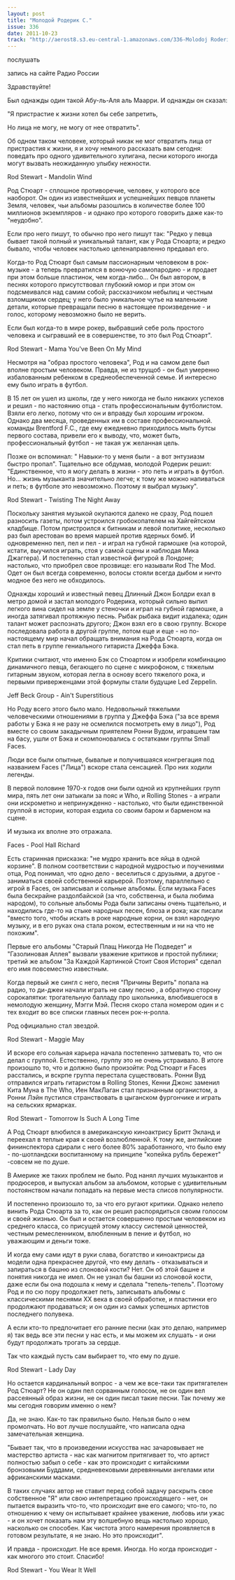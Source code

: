 ```yaml
---
layout: post
title: "Молодой Родерик С."
issue: 336
date: 2011-10-23
track: "http://aerost8.s3.eu-central-1.amazonaws.com/336-Molodoj Roderik S.mp3"
---
```


послушать

запись на сайте Радио России

Здравствуйте!

Был однажды один такой Абу-ль-Аля аль Маарри. И однажды он сказал:

"Я пристрастие к жизни хотел бы себе запретить,

Но лица не могу, не могу от нее отвратить".

Об одном таком человеке, который никак не мог отвратить лица от пристрастия к жизни, я и хочу немного рассказать вам сегодня: поведать про одного удивительного хулигана, песни которого иногда могут вызвать неожиданную улыбку нежности.

Rod Stewart - Mandolin Wind

Род Стюарт - сплошное противоречие, человек, у которого все наоборот. Он один из известнейших и успешнейших певцов планеты Земля, человек, чьи альбомы разошлись в количестве более 100 миллионов экземпляров - и однако про которого говорить даже как-то "неудобно".

Если про него пишут, то обычно про него пишут так: "Редко у певца бывает такой полный и уникальный талант, как у Рода Стюарта; и редко бывало, чтобы человек настолько целенаправленно предавал его.

Когда-то Род Стюарт был самым пассионарным человеком в рок-музыке - а теперь превратился в вонючую самопародию - и продает при этом больше пластинок, чем когда-либо... Он был автором, в песнях которого присутствовал глубокий юмор и при этом он подсмеивался над самим собой; рассказчиком небылиц и честным взломщиком сердец; у него было уникальное чутье на маленькие детали, которые превращали песню в настоящее произведение - и голос, которому невозможно было не верить.

Если был когда-то в мире рокер, выбравший себе роль простого человека и сыгравший ее в совершенстве, то это был Род Стюарт".

Rod Stewart - Mama You've Been On My Mind

Несмотря на "образ простого человека", Род и на самом деле был вполне простым человеком. Правда, не из трущоб - он был умеренно избалованным ребенком в среднеобеспеченной семье. И интересно ему было играть в футбол.

В 15 лет он ушел из школы, где у него никогда не было никаких успехов и решил - по настоянию отца - стать профессиональным футболистом. Взяли его легко, потому что он и вправду был хорошим игроком. Однако два месяца, проведенных им в составе профессиональной. команды Brentford F.C., где ему ежедневно приходилось мыть бутсы первого состава, привели его к выводу, что, может быть, профессиональный футбол - не такая уж желанная цель.

Позже он вспоминал: " Навыки-то у меня были - а вот энтузиазм быстро пропал". Тщательно все обдумав, молодой Родерик решил: "Единственное, что я могу делать в жизни - это петь и играть в футбол. Но... жизнь музыканта значительно легче; к тому же можно напиваться и петь; в футболе это невозможно. Поэтому я выбрал музыку".

Rod Stewart - Twisting The Night Away

Поскольку занятия музыкой окупаются далеко не сразу, Род пошел разносить газеты, потом устроился гробокопателем на Хайгейтском кладбище. Потом пристроился к битникам и левой политике, несколько раз был арестован во время маршей против ядерных бомб. И одновременно пел, пел и пел - и играл на губной гармошке (на которой, кстати, выучился играть, стоя у самой сцены и наблюдая Мика Джаггера). И постепенно стал известной фигурой в Лондоне; настолько, что приобрел свое прозвище: его называли Rod The Mod. Одет он был всегда современно, волосы стояли всегда дыбом и ничто модное без него не обходилось.

Однажды хороший и известный певец Длинный Джон Болдри ехал в метро домой и застал молодого Родерика, который сильно выпил легкого вина сидел на земле у стеночки и играл на губной гармошке, а иногда затягивал протяжную песнь. Рыбак рыбака видит издалека; один талант может распознать другого; Джон взял его в свою группу. Вскоре последовала работа в другой группе, потом еще и еще - но по-настоящему мир начал обращать внимания на Рода Стюарта, когда он стал петь в группе гениального гитариста Джеффа Бэка.

Критики считают, что именно Бэк со Стюартом и изобрели комбинацию динамичного певца, бегающего по сцене с микрофоном, с тяжелым гитарным звуком, которая легла в основу всего тяжелого рока, и первыми приверженцами этой формулы стали будущие Led Zeppelin.

Jeff Beck Group - Ain't Superstitious

Но Роду всего этого было мало. Недовольный тяжелыми человеческими отношениями в группа у Джеффа Бэка ("за все время работы у Бэка я не разу не осмелился посмотреть ему в лицо"), Род вместе со своим закадычным приятелем Ронни Вудом, игравшем там на басу, ушли от Бэка и скомпоновались с остатками группы Small Faces.

Люди все были опытные, бывалые и получившаяся конгрегация под названием Faces ("Лица") вскоре стала сенсацией. Про них ходили легенды.

В первой половине 1970-х годов они были одной из крупнейших групп мира, пять лет они затыкали за пояс и Who, и Rolling Stones - а играли они искрометно и непринужденно - настолько, что были единственной группой в истории, которая ездила со своим баром и барменом на сцене.

И музыка их вполне это отражала.

Faces - Pool Hall Richard

Есть старинная присказка: "не мудро хранить все яйца в одной корзине". В полном соответствии с народной мудростью и поучениями отца, Род понимал, что одно дело - веселиться с друзьями, а другое - заниматься своей собственной карьерой. Поэтому, параллельно с игрой в Faces, он записывал и сольные альбомы. Если музыка Faces была бескрайне раздолбайской (за что, собственна, и была любима народом), то сольные альбомы Рода были записаны очень тщательно, и находились где-то на стыке народных песен, блюза и рока; как писали "вместо того, чтобы искать в роке народные корни, он взял народную музыку, и в его руках она стала роком, еcтественным и ни на что не похожим".

Первые его альбомы "Старый Плащ Никогда Не Подведет" и "Газолиновая Аллея" вызвали уважение критиков и простой публики; третий же альбом "За Каждой Картинкой Стоит Своя История" сделал его имя повсеместно известным.

Когда первый же сингл с него, песня "Причины Верить" попала на радио, то ди-джеи начали играть не саму песню , а обратную сторону сорокапятки: трогательную балладу про школьника, влюбившегося в немолодую женщину, Мэгги Мэй. Песня скоро стала номером один и с тех входит во все списки главных песен рок-н-ролла.

Род официально стал звездой.

Rod Stewart - Maggie May

И вскоре его сольная карьера начала постепенно затмевать то, что он делал с группой. Естественно, группу это не очень устраивало. В итоге произошло то, что и должно было произойти: Род Стюарт и Faces расстались, и вскрпе группа перестала существовать. Ронни Вуд отправился играть гитаристом в Rolling Stones, Кенни Джонс заменил Кита Муна в The Who, Иен МакЛаган стал признанным органистом, а Ронни Лэйн пустился странствовать в цыганском фургончике и играть на сельских ярмарках.

Rod Stewart - Tomorrow Is Such A Long Time

А Род Стюарт влюбился в американскую киноактрису Бритт Экланд и переехал в теплые края к своей возлюбленной. К тому же, английские фининспектора сдирали с него более 80% заработанного, что было ему - по-шотландски воспитанному на принципе "копейка рубль бережет" -совсем не по душе.

В Америке же таких проблем не было. Род нанял лучших музыкантов и продюсеров, и выпускал альбом за альбомом, которые с удивительным постоянством начали попадать на первые места списов популярности.

И постепенно произошло то, за что его ругают критики. Однако нелепо винить Рода Стюарта за то, как он решил распорядиться своим голосом и своей жизнью. Он был и остается совершенно простым человеком из среднего класса, со присущей этому классу системой ценностей, честным ремесленником, влюбленным в пение и футбол, но уважающим и деньги тоже.

И когда ему сами идут в руки слава, богатство и киноактрисы да модели одна прекраснее другой, что ему делать - отказываться и запираться в башню из слоновой кости? Нет. Он об этой башне и понятия никогда не имел. Он не узнал бы башни из слоновой кости, даже если бы она подошла к нему и сделала "тепель-тепель". Поэтому Род и по сю пору продолжает петь, записывать альбомы с классическими песнями XX века в своей обработке, и пластинки его продолжают продаваться; и он один из самых успешных артистов последнего полувека.

А если кто-то предпочитает его ранние песни (как это делаю, например я) так ведь все эти песни у нас есть, и мы можем их слушать - и они будут продолжать трогать за сердце.

Так что каждый пусть сам выбирает то, что ему по душе.

Rod Stewart - Lady Day

Но остается кардинальный вопрос - а чем же все-таки так притягателен Род Стюарт? Не он один пел сорванным голосом, не он один вел рассеянный образ жизни, не он один писал такие песни. Так почему же мы сегодня говорим именно о нем?

Да, не знаю. Как-то так правильно было. Нельзя было о нем промолчать. Но вот лучше послушайте, что написала одна замечательная женщина.

"Бывает так, что в произведении искусства нас зачаровывает не мастерство артиста - нас как магнитом притягивает то, что артист полностью забыл о себе - как это происходит с китайскими бронзовыми Буддами, средневековыми деревянными ангелами или африканскими масками.

В таких случаях автор не ставит перед собой задачу раскрыть свое собственное "Я" или свою интепретацию происходящего - нет, он пытается выразить что-то, что происходит вне его самого; что-то, по отношению к чему он испытывает крайнее уважение, любовь или ужас - и он хочет показать нам эту волшебную вещь настолько хорошо, насколько он способен. Как чистота этого намерения проявляется в готовом результате, я не знаю. Но это происходит".

И правда - происходит. Не все время. Иногда. Но когда происходит - как многого это стоит. Спасибо!

Rod Stewart - You Wear It Well

